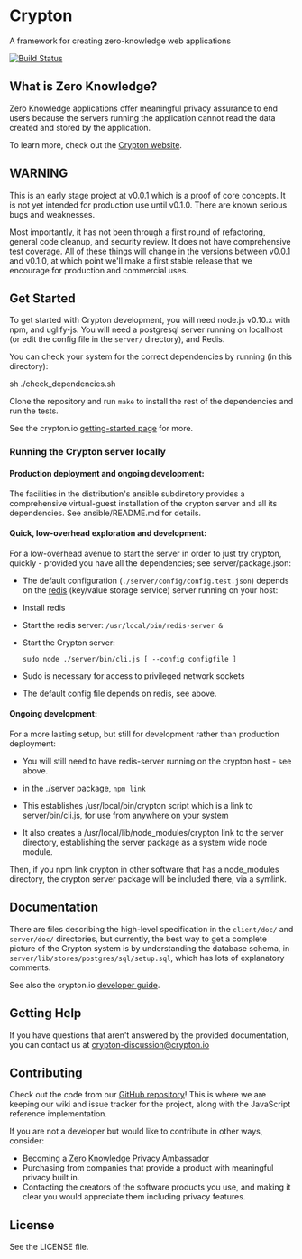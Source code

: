 # Crypton

A framework for creating zero-knowledge web applications

[![Build Status](https://travis-ci.org/SpiderOak/crypton.png?branch=master)](https://travis-ci.org/SpiderOak/crypton)

## What is Zero Knowledge?

Zero Knowledge applications offer meaningful privacy assurance to end users
because the servers running the application cannot read the data created and
stored by the application.

To learn more, check out the [Crypton website](https://crypton.io/).

## WARNING

This is an early stage project at v0.0.1 which is a proof of core concepts.  It
is not yet intended for production use until v0.1.0.  There are known serious
bugs and weaknesses.

Most importantly, it has not been through a first round of refactoring, general
code cleanup, and security review. It does not have comprehensive test
coverage.  All of these things will change in the versions between v0.0.1 and
v0.1.0, at which point we'll make a first stable release that we encourage for
production and commercial uses. 

## Get Started

To get started with Crypton development, you will need node.js v0.10.x with npm,
and uglify-js. You will need a postgresql server running on localhost (or
edit the config file in the `server/` directory), and Redis.

You can check your system for the correct dependencies by running (in this directory):

sh ./check_dependencies.sh

Clone the repository and run `make` to install the rest of the dependencies and
run the tests.

See the crypton.io [getting-started page](https://crypton.io/getting-started) for more.

### Running the Crypton server locally

#### Production deployment and ongoing development:

The facilities in the distribution's ansible subdiretory provides a comprehensive virtual-guest installation of the crypton server and all its dependencies. See ansible/README.md for details.


#### Quick, low-overhead exploration and development:

For a low-overhead avenue to start the server in order to just try crypton, quickly - provided you have all the dependencies; see server/package.json:

* The default configuration (``./server/config/config.test.json``) depends on the [redis](http://redis.io/) (key/value storage service) server running on your host:
 * Install redis
 * Start the redis server: ``/usr/local/bin/redis-server &``

* Start the Crypton server:

  ``sudo node ./server/bin/cli.js [ --config configfile ]``

 * Sudo is necessary for access to privileged network sockets
 * The default config file depends on redis, see above.

#### Ongoing development:

For a more lasting setup, but still for development rather than production deployment:

* You will still need to have redis-server running on the crypton host - see above.

* in the ./server package, ``npm link``
 * This establishes /usr/local/bin/crypton script which is a link to server/bin/cli.js, for use from anywhere on your system
 * It also creates a /usr/local/lib/node_modules/crypton link to the server directory, establishing the server package as a system wide node module.

Then, if you npm link crypton in other software that has a node_modules directory, the crypton server package will be included there, via a symlink.

## Documentation

There are files describing the high-level specification in the `client/doc/`
and `server/doc/` directories, but currently, the best way to get a complete
picture of the Crypton system is by understanding the database schema, in
`server/lib/stores/postgres/sql/setup.sql`, which has lots of explanatory
comments.

See also the crypton.io [developer guide](https://crypton.io/developer-guide).


## Getting Help

If you have questions that aren't answered by the provided documentation, you
can contact us at crypton-discussion@crypton.io

## Contributing

Check out the code from our
[GitHub repository](https://github.com/SpiderOak/crypton)!
This is where we are keeping our wiki and issue tracker for the project, along
with the JavaScript reference implementation.

If you are not a developer but would like to contribute in other ways, consider:

* Becoming a
  [Zero Knowledge Privacy Ambassador](https://spideroak.com/blog/20121121085239-looking-for-a-few-good-ambassadors)
* Purchasing from companies that provide a product with meaningful privacy
  built in.
* Contacting the creators of the software products you use, and making it clear
  you would appreciate them including privacy features.

## License

See the LICENSE file.
